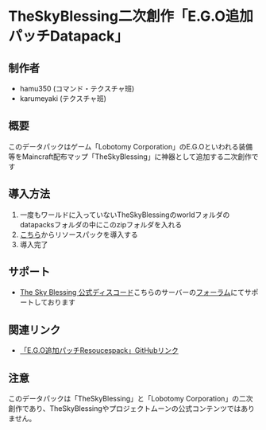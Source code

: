 # TheSkyBlessing二次創作「E.G.O追加パッチDatapack」
## 制作者
* hamu350 (コマンド・テクスチャ班)
* karumeyaki (テクスチャ班)

## 概要
このデータパックはゲーム「Lobotomy Corporation」のE.G.Oといわれる装備等をMaincraft配布マップ「TheSkyBlessing」に神器として追加する二次創作です

## 導入方法
1. 一度もワールドに入っていないTheSkyBlessingのworldフォルダのdatapacksフォルダの中にこのzipフォルダを入れる
2. [こちら]()からリソースパックを導入する
3. 導入完了

## サポート
* [The Sky Blessing 公式ディスコード](https://discord.gg/vPqHuQNMEv)こちらのサーバーの[フォーラム]()にてサポートしております

## 関連リンク
* [「E.G.O追加パッチResoucespack」GitHubリンク](https://github.com/hamu350/tsb_ego_resouces)

## 注意
このデータパックは「TheSkyBlessing」と「Lobotomy Corporation」の二次創作であり、TheSkyBlessingやプロジェクトムーンの公式コンテンツではありません。